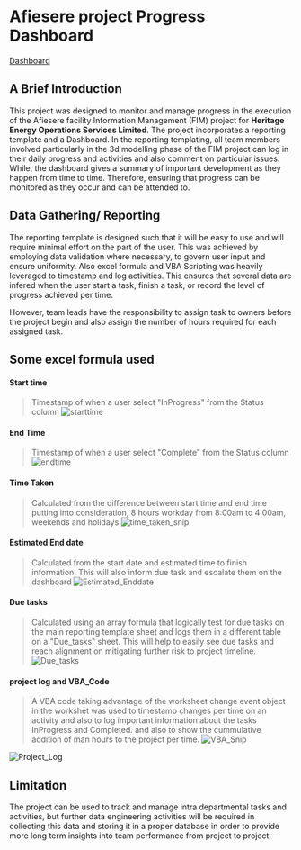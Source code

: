 # Afiesere project Progress Dashboard
[Dashboard](blobs/Capture.png)
## A Brief Introduction
This project was designed to monitor and manage progress in the execution of the Afiesere 
facility Information Management (FIM) project for **Heritage Energy Operations Services Limited**. 
The project incorporates a reporting template and a Dashboard. In the reporting templating, 
all team members involved particularly in the 3d modelling phase of the FIM project can log in their daily progress and activities and also comment on particular issues. While, the dashboard gives a summary of important development as they happen from time to time. Therefore, ensuring that progress can be monitored as they occur and can be attended to.

## Data Gathering/ Reporting
The reporting template is designed such that it will be easy to use and will require minimal effort on the part of the user. This was achieved by employing data validation where necessary, to govern user input and ensure uniformity. Also excel formula and VBA Scripting was heavily leveraged to timestamp and log activities. This ensures that several data are infered when the user start a task, finish a task, or record the level of progress achieved per time.

However, team leads have the responsibility to assign task to owners before the project begin and also assign the number of hours required for each assigned task.

## Some excel formula used 

#### Start time
> Timestamp of when a user select "InProgress" from the Status column
![starttime](https://github.com/Jola-Olatunji/Afiesere_Project_progress_Dashboard/blobs/start_date_snip.png)


#### End Time
> Timestamp of when a user select "Complete" from the Status column
![endtime](https://github.com/Jola-Olatunji/Afiesere_Project_progress_Dashboard/blobs/enddate_snip.png)


#### Time Taken
> Calculated from the difference between start time and end time putting into consideration, 8 hours workday from 8:00am to 4:00am, weekends and holidays
![time_taken_snip](https://github.com/Jola-Olatunji/Afiesere_Project_progress_Dashboard/blobs/time_taken_snip.png)


#### Estimated End date
> Calculated from the start date and estimated time to finish information. This will also inform due task and escalate them on the dashboard
![Estimated_Enddate](https://github.com/Jola-Olatunji/Afiesere_Project_progress_Dashboard/blobs/Estimated_Enddate.png)



#### Due tasks
> Calculated using an array formula that logically test for due tasks on the main reporting template sheet and logs them in a different table on a "Due_tasks" sheet. This will help to easily see due tasks and reach alignment on mitigating further risk to project timeline. 
![Due_tasks](https://github.com/Jola-Olatunji/Afiesere_Project_progress_Dashboard/blobs/Due_tasks.png)


#### project log and VBA_Code
> A VBA code taking advantage of the worksheet change event object in the workshet was used to timestamp changes per time on an activity and also to log important information about the tasks InProgress and Completed. and also to show the cummulative addition of man hours to the project per time.
![VBA_Snip](https://github.com/Jola-Olatunji/Afiesere_Project_progress_Dashboard/blobs/VBA_Snip.png)

![Project_Log](https://github.com/Jola-Olatunji/Afiesere_Project_progress_Dashboard/blobs/Project_Log.png)


## Limitation
The project can be used to track  and manage intra departmental tasks and activities, but further data engineering activities will be required in collecting this data and storing it in a proper database in order to provide more long term insights into team performance from project to project.
